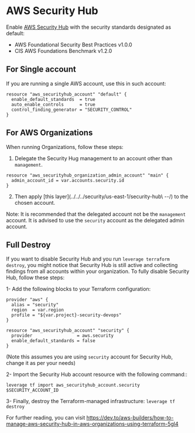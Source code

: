 # AWS Security Hub

Enable [AWS Security Hub](https://docs.aws.amazon.com/securityhub/latest/userguide/what-is-securityhub.html) with the security standards designated as default:
- AWS Foundational Security Best Practices v1.0.0
- CIS AWS Foundations Benchmark v1.2.0

## For Single account

If you are running a single AWS account, use this in such account:

```hcl
resource "aws_securityhub_account" "default" {
  enable_default_standards  = true
  auto_enable_controls      = true
  control_finding_generator = "SECURITY_CONTROL"
}
```


## For AWS Organizations

When running Organizations, follow these steps:

1. Delegate the Security Hug management to an account other than `management`.

```hcl
resource "aws_securityhub_organization_admin_account" "main" {
  admin_account_id = var.accounts.security.id
}
```

2. Then apply [this layer](../../../security/us-east-1/security-hub\ --/) to the chosen account.

Note: It is recommended that the delegated account not be the `management` account. It is advised to use the `security` account as the delegated admin account.

## Full Destroy

If you want to disable Security Hub and you run  `leverage terraform destroy`, you might notice that Security Hub is still active and collecting findings from all accounts within your organization. To fully disable Security Hub, follow these steps:

1- Add the following blocks to your Terraform configuration:

```hcl
provider "aws" {
  alias = "security"
  region  = var.region
  profile = "${var.project}-security-devops"
}

resource "aws_securityhub_account" "security" {
  provider                 = aws.security
  enable_default_standards = false
}
```

(Note this assumes you are using `security` account for Security Hub, change it as per your needs)

2- Import the Security Hub account resource with the following command::

`leverage tf import aws_securityhub_account.security  $SECURITY_ACCOUNT_ID`

3- Finally, destroy the Terraform-managed infrastructure:
`leverage tf destroy`

For further reading, you can visit https://dev.to/aws-builders/how-to-manage-aws-security-hub-in-aws-organizations-using-terraform-5gl4
